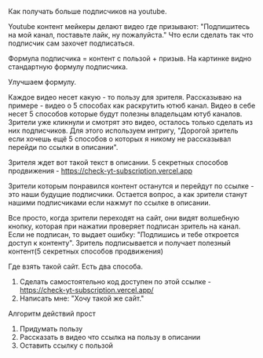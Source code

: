 Как получать больше подписчиков на youtube.

Youtube контент мейкеры делают видео где призывают: "Подпишитесь на мой канал, поставьте лайк, ну пожалуйста." Что если сделать так что подписчик сам захочет подписаться.




Формула подписчика = контент с пользой + призыв.
На картинке видно стандартную формулу подписчика.



Улучшаем формулу.



Каждое видео несет какую - то пользу для зрителя.
Рассказываю на примере - видео о 5 способах как раскрутить ютюб канал. 
Видео в себе несет 5 способов которые будут полезны владельцам ютуб каналов. Зрители уже кликнули и смотрят это видео, осталось только сделать из них подписчиков. Для этого используем интригу, "Дорогой зритель если хочешь ещё 5 способов о которых я никому не рассказывал перейди по ссылки в описании". 



Зрителя ждет вот такой текст в описании.
5 секретных способов продвижения - https://check-yt-subscription.vercel.app




Зрители которым понравился контент останутся и перейдут по ссылке - это наши будущие подписчики.
Остается вопрос, а как зрители станут нашими подписчиками если нажмут по ссылке в описании.




Все просто, когда зрители переходят на сайт, они видят волшебную кнопку, которая при нажатии проверяет подписан зритель на канал. Если не подписан, то выдает ошибку: "Подпишись и тебе откроется доступ к контенту". Зритель подписывается и получает полезный контент(5 секретных способов продвижения)



Где взять такой сайт.
Есть два способа.



1) Сделать самостоятельно код доступен по этой ссылке - https://check-yt-subscription.vercel.app/
2) Написать мне: "Хочу такой же сайт."


Алгоритм действий прост
1) Придумать пользу
2) Рассказать в видео что ссылка на пользу в описании
3) Оставить ссылку с пользой